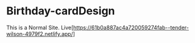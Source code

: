# Birthday-cardDesign
This is a Normal Site.
Live[https://61b0a887ac4a720059274fab--tender-wilson-4979f2.netlify.app/]
